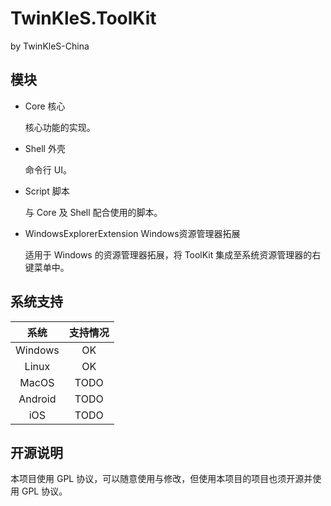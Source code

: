 ﻿# TwinKleS.ToolKit

by TwinKleS-China

## 模块

* Core 核心
	
	核心功能的实现。

* Shell 外壳
	
	命令行 UI。
	
* Script 脚本
	
	与 Core 及 Shell 配合使用的脚本。
	
* WindowsExplorerExtension Windows资源管理器拓展
	
	适用于 Windows 的资源管理器拓展，将 ToolKit 集成至系统资源管理器的右键菜单中。

## 系统支持

| 系统     | 支持情况 |
|:--------:|:-----:|
|  Windows |  OK   |
| Linux    |  OK   |
| MacOS    |  TODO |
| Android  |  TODO |
| iOS      |  TODO |


## 开源说明

本项目使用 GPL 协议，可以随意使用与修改，但使用本项目的项目也须开源并使用 GPL 协议。
